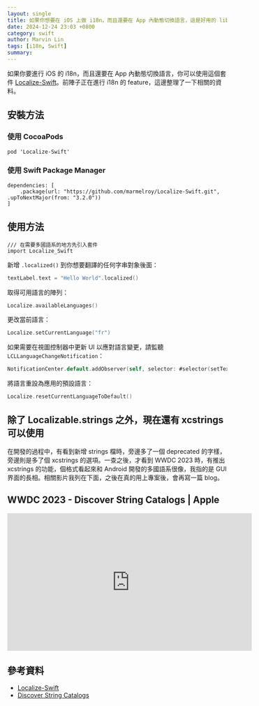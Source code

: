 ```yaml
---
layout: single
title: 如果你想要在 iOS 上做 i18n，而且還要在 App 內動態切換語言，這是好用的 library
date: 2024-12-24 23:03 +0800
category: swift
author: Marvin Lin
tags: [i18n, Swift]
summary: 
---
```


如果你要進行 iOS 的 i18n，而且還要在 App 內動態切換語言，你可以使用這個套件 [Localize-Swift](https://github.com/marmelroy/Localize-Swift)。前陣子正在進行 i18n 的 feature，這邊整理了一下相關的資料。

## 安裝方法

### 使用 CocoaPods
```
pod 'Localize-Swift'
```

### 使用 Swift Package Manager
```
dependencies: [
    .package(url: "https://github.com/marmelroy/Localize-Swift.git", .upToNextMajor(from: "3.2.0"))
]
```

## 使用方法

```
/// 在需要多國語系的地方先引入套件
import Localize_Swift
```

新增 `.localized()` 到你想要翻譯的任何字串對象後面：

```swift
textLabel.text = "Hello World".localized()
```

取得可用語言的陣列：

```swift
Localize.availableLanguages()
```

更改當前語言：

```swift
Localize.setCurrentLanguage("fr")
```

如果需要在視圖控制器中更新 UI 以應對語言變更，請監聽 `LCLLanguageChangeNotification`：

```swift
NotificationCenter.default.addObserver(self, selector: #selector(setText), name: NSNotification.Name(LCLLanguageChangeNotification), object: nil)
```

將語言重設為應用的預設語言：

```swift
Localize.resetCurrentLanguageToDefault()
```

## 除了 Localizable.strings 之外，現在還有 xcstrings 可以使用

在開發的過程中，有看到新增 strings 檔時，旁邊多了一個 deprecated 的字樣，旁邊則是多了個 xcstrings 的選項。一查之後，才看到 WWDC 2023 時，有推出 xcstrings 的功能，個格式看起來和 Android 開發的多國語系很像，我指的是 GUI 界面的長相。相關影片我列在下面，之後在真的用上專案後，會再寫一篇 blog。

## WWDC 2023 - Discover String Catalogs | Apple

<iframe width="560" height="315" src="https://www.youtube.com/embed/7xxUopPqjyI?si=_ZDwqEMXWkIJD5_X" title="YouTube video player" frameborder="0" allow="accelerometer; autoplay; clipboard-write; encrypted-media; gyroscope; picture-in-picture; web-share" referrerpolicy="strict-origin-when-cross-origin" allowfullscreen></iframe>

## 參考資料

- [Localize-Swift](https://github.com/marmelroy/Localize-Swift)
- [Discover String Catalogs](https://developer.apple.com/videos/play/wwdc2023/10155/)
